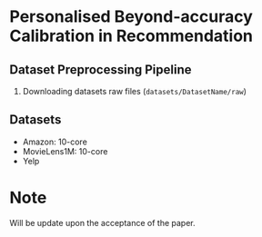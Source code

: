 # ‌Personalised Beyond-accuracy Calibration in Recommendation

## Dataset Preprocessing Pipeline

1. Downloading datasets raw files (`datasets/DatasetName/raw`)

## Datasets
- Amazon: 10-core
- MovieLens1M: 10-core
- Yelp

# Note
Will be update upon the acceptance of the paper.
